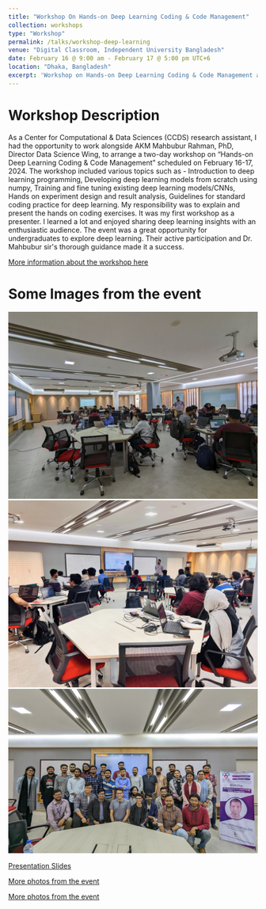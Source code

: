 ```yaml
---
title: "Workshop On Hands-on Deep Learning Coding & Code Management"
collection: workshops
type: "Workshop"
permalink: /talks/workshop-deep-learning
venue: "Digital Classroom, Independent University Bangladesh"
date: February 16 @ 9:00 am - February 17 @ 5:00 pm UTC+6
location: "Dhaka, Bangladesh"
excerpt: 'Workshop on Hands-on Deep Learning Coding & Code Management at IUB'
---
```

Workshop Description
=====
As a Center for Computational & Data Sciences (CCDS) research assistant, I had the opportunity to work alongside AKM Mahbubur Rahman, PhD, Director Data Science Wing, to arrange a two-day workshop on “Hands-on Deep Learning Coding & Code Management” scheduled on February 16-17, 2024. The workshop included various topics such as - Introduction to deep learning programming, Developing deep learning models from scratch using numpy, Training and fine tuning existing deep learning models/CNNs, Hands on experiment design and result analysis, Guidelines for standard coding practice for deep learning. My responsibility was to explain and present the hands on coding exercises. It was my first workshop as a presenter. I learned a lot and enjoyed sharing deep learning insights with an enthusiastic audience. The event was a great opportunity for undergraduates to explore deep learning. Their active participation and Dr. Mahbubur sir's thorough guidance made it a success.

[More information about the workshop here](https://ccds.ai/event/workshop-on-hands-on-deep-learning-coding-code-management/)

Some Images from the event
======
![workshop-deep-learning-image-1](/images/workshop-deep-learning/workshop-deep-learning-1.jpg)
![workshop-deep-learning-image-2](/images/workshop-deep-learning/workshop-deep-learning-2.jpg)
![workshop-deep-learning-image-3](/images/workshop-deep-learning/workshop-deep-learning-3.jpg)

[Presentation Slides](https://docs.google.com/presentation/d/1TA0gqa-n65c8HUFutPH_H9RikpTa_Hqs/edit?usp=sharing&ouid=113585128382542538499&rtpof=true&sd=true)

[More photos from the event](https://www.facebook.com/CCDS.IUB/posts/pfbid073FjdXcHUk9BcYxZ9ugpuETSYviPxdvSS5X1EjPsTTtaf3vdDmCwu7z3RRczj1Nbl)

[More photos from the event](https://www.facebook.com/reel/730886895467031)
